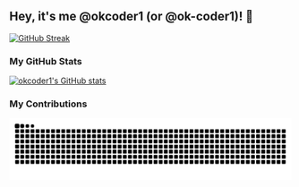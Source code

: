 ## Hey, it's me @okcoder1 (or @ok-coder1)! :wave:

[![GitHub Streak](https://streak-stats.demolab.com?user=ok-coder1&theme=horizon)](https://git.io/streak-stats)

### My GitHub Stats
[![okcoder1's GitHub stats](https://github-readme-stats.vercel.app/api?username=ok-coder1)](https://github.com/anuraghazra/github-readme-stats)

### My Contributions
<picture>
  <source media="(prefers-color-scheme: light)" srcset="dist/github-contribution-snake.svg" />
  <source media="(prefers-color-scheme: dark)" srcset="dist/github-contribution-snake-dark.svg" />
  <img alt="GitHub Contribution Snake" src="dist/github-contribution-snake.svg" />
</picture>

<!--START_SECTION:waka-->
<!--END_SECTION:waka-->
